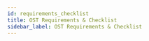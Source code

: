 ```yaml
---
id: requirements_checklist
title: OST Requirements & Checklist
sidebar_label: OST Requirements & Checklist
---
```


